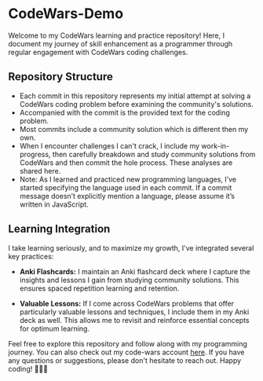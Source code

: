 # CodeWars-Demo
Welcome to my CodeWars learning and practice repository! Here, I document my journey of skill enhancement as a programmer through regular engagement with CodeWars coding challenges.
## Repository Structure
- Each commit in this repository represents my initial attempt at solving a CodeWars coding problem before examining the community's solutions.
- Accompanied with the commit is the provided text for the coding problem.
- Most commits include a community solution which is different then my own.
- When I encounter challenges I can't crack, I include my work-in-progress, then carefully breakdown and study community solutions from CodeWars and then commit the hole process. These analyses are shared here.
- Note: As I learned and practiced new programming languages, I’ve started specifying the language used in each commit. If a commit message doesn’t explicitly mention a language, please assume it’s written in JavaScript.
## Learning Integration

I take learning seriously, and to maximize my growth, I've integrated several key practices:

- **Anki Flashcards:** I maintain an Anki flashcard deck where I capture the insights and lessons I gain from studying community solutions. This ensures spaced repetition learning and retention.

- **Valuable Lessons:** If I come across CodeWars problems that offer particularly valuable lessons and techniques, I include them in my Anki deck as well. This allows me to revisit and reinforce essential concepts for optimum learning.

Feel free to explore this repository and follow along with my programming journey. You can also check out my code-wars account [here](https://www.codewars.com/users/Fabiano.L). If you have any questions or suggestions, please don't hesitate to reach out. Happy coding! 🚀👨‍💻
